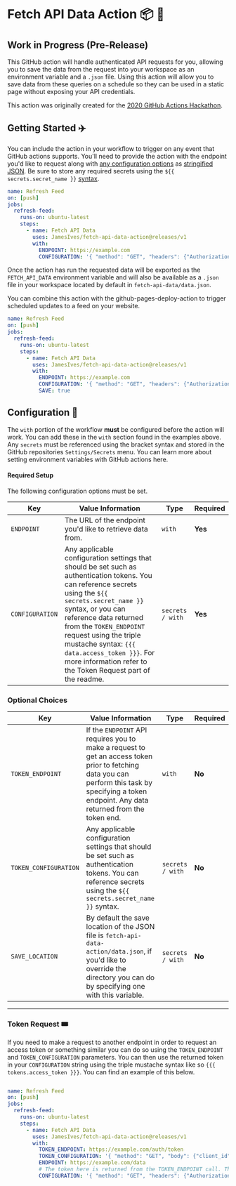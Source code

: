 # Fetch API Data Action 📦 🚚

## Work in Progress (Pre-Release)

This GitHub action will handle authenticated API requests for you, allowing you to save the data from the request into your workspace as an environment variable and a `.json` file. Using this action will allow you to save data from these queries on a schedule so they can be used in a static page without exposing your API credentials.

This action was originally created for the [2020 GitHub Actions Hackathon](https://github.community/t5/Events/Featured-Event-GitHub-Actions-Hackathon/td-p/48206).

## Getting Started ✈️
You can include the action in your workflow to trigger on any event that GitHub actions supports. You'll need to provide the action with the endpoint you'd like to request along with [any configuration options](TODO:) as [stringified JSON](TODO:). Be sure to store any required secrets using the `${{ secrets.secret_name }}` [syntax](TODO:).

```yml
name: Refresh Feed
on: [push]
jobs:
  refresh-feed:
    runs-on: ubuntu-latest
    steps:
      - name: Fetch API Data
        uses: JamesIves/fetch-api-data-action@releases/v1
        with:
          ENDPOINT: https://example.com
          CONFIGURATION: '{ "method": "GET", "headers": {"Authorization": "Bearer ${{ secrets.API_TOKEN }}"} }'
```

Once the action has run the requested data will be exported as the `FETCH_API_DATA` environment variable and will also be available as a `.json` file in your workspace located by default in `fetch-api-data/data.json`.

You can combine this action with the github-pages-deploy-action to trigger scheduled updates to a feed on your website.

```yml
name: Refresh Feed
on: [push]
jobs:
  refresh-feed:
    runs-on: ubuntu-latest
    steps:
      - name: Fetch API Data
        uses: JamesIves/fetch-api-data-action@releases/v1
        with:
          ENDPOINT: https://example.com
          CONFIGURATION: '{ "method": "GET", "headers": {"Authorization": "Bearer ${{ secrets.API_TOKEN }}"} }'
          SAVE: true
```

## Configuration 📁

The `with` portion of the workflow **must** be configured before the action will work. You can add these in the `with` section found in the examples above. Any `secrets` must be referenced using the bracket syntax and stored in the GitHub repositories `Settings/Secrets` menu. You can learn more about setting environment variables with GitHub actions here.

#### Required Setup

The following configuration options must be set.

| Key            | Value Information                                                                                                                                                                                                                                                                                                                                                                                                                                              | Type             | Required |
| -------------- | -------------------------------------------------------------------------------------------------------------------------------------------------------------------------------------------------------------------------------------------------------------------------------------------------------------------------------------------------------------------------------------------------------------------------------------------------------------- | ---------------- | -------- |
| `ENDPOINT`          | The URL of the endpoint you'd like to retrieve data from.                                                                                                                                                            | `with`           | **Yes**  |
| `CONFIGURATION` | Any applicable configuration settings that should be set such as authentication tokens. You can reference secrets using the `${{ secrets.secret_name }}` syntax, or you can reference data returned from the `TOKEN_ENDPOINT` request using the triple mustache syntax: `{{{ data.access_token }}}`. For more information refer to the Token Request part of the readme.                                                                                                | `secrets / with` | **Yes**  |

### Optional Choices

| Key            | Value Information                                                                                                                                                                                                                                                                                                                                                                                                                                              | Type             | Required |
| -------------- | -------------------------------------------------------------------------------------------------------------------------------------------------------------------------------------------------------------------------------------------------------------------------------------------------------------------------------------------------------------------------------------------------------------------------------------------------------------- | ---------------- | -------- |
| `TOKEN_ENDPOINT`          | If the `ENDPOINT` API requires you to make a request to get an access token prior to fetching data you can perform this task by specifying a token endpoint. Any data returned from the token end.                                                                                                                                                            | `with`           | **No**  |
| `TOKEN_CONFIGURATION` | Any applicable configuration settings that should be set such as authentication tokens. You can reference secrets using the `${{ secrets.secret_name }}` syntax.                                                                                                | `secrets / with` | **No**  |
| `SAVE_LOCATION` | By default the save location of the JSON file is `fetch-api-data-action/data.json`, if you'd like to override the directory you can do by specifying one with this variable.                                                                                                | `secrets / with` | **No**  |


---

### Token Request 🎟️

If you need to make a request to another endpoint in order to request an access token or something similar you can do so using the `TOKEN_ENDPOINT` and `TOKEN_CONFIGURATION` parameters. You can then use the returned token in your `CONFIGURATION` string using the triple mustache syntax like so `{{{ tokens.access_token }}}`. You can find an example of this below.

```yml

name: Refresh Feed
on: [push]
jobs:
  refresh-feed:
    runs-on: ubuntu-latest
    steps:
      - name: Fetch API Data
        uses: JamesIves/fetch-api-data-action@releases/v1
        with:
          TOKEN_ENDPOINT: https://example.com/auth/token
          TOKEN_CONFIGURATION: '{ "method": "GET", "body": {"client_id": "${{ secrets.client_id }}", "client_secret": "${{ secrets.client_secret }}"} }'
          ENDPOINT: https://example.com/data
          # The token here is returned from the TOKEN_ENDPOINT call. The returned data looks like so: {data: {access_token: '123'}}
          CONFIGURATION: '{ "method": "GET", "headers": {"Authorization": "Bearer {{{ data.access_token }}}"} }'
```

